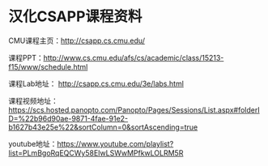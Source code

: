 # 汉化CSAPP课程资料

CMU课程主页：http://csapp.cs.cmu.edu/

课程PPT：http://www.cs.cmu.edu/afs/cs/academic/class/15213-f15/www/schedule.html

课程Lab地址： http://csapp.cs.cmu.edu/3e/labs.html

课程视频地址： https://scs.hosted.panopto.com/Panopto/Pages/Sessions/List.aspx#folderID=%22b96d90ae-9871-4fae-91e2-b1627b43e25e%22&sortColumn=0&sortAscending=true

youtube地址：https://www.youtube.com/playlist?list=PLmBgoRqEQCWy58EIwLSWwMPfkwLOLRM5R
